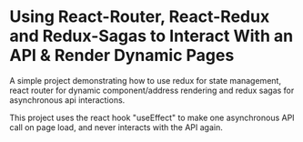 # Using React-Router, React-Redux and Redux-Sagas to Interact With an API & Render Dynamic Pages

A simple project demonstrating how to use redux for state management, react router for dynamic component/address rendering and redux sagas for asynchronous api interactions.

This project uses the react hook "useEffect" to make one asynchronous API call on page load, and never interacts with the API again.
